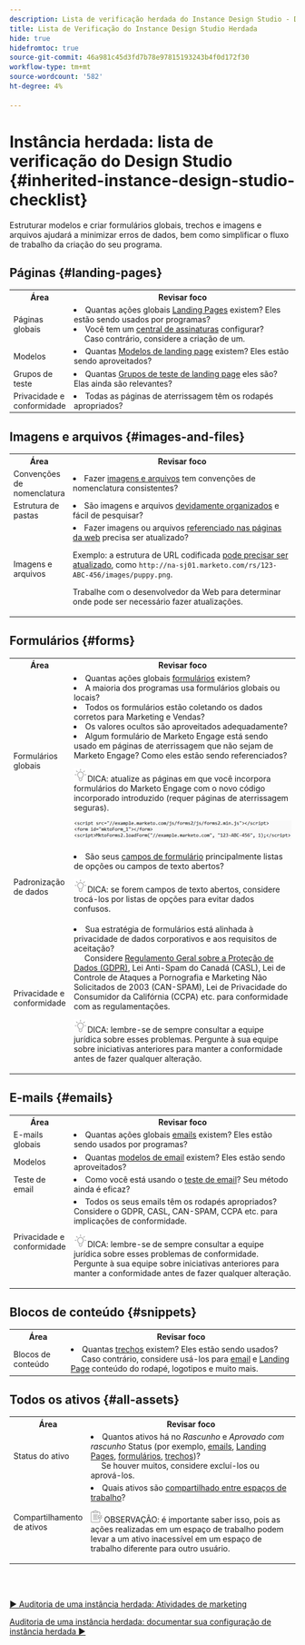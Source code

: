 ```yaml
---
description: Lista de verificação herdada do Instance Design Studio - Documentação do Marketo - Documentação do produto
title: Lista de Verificação do Instance Design Studio Herdada
hide: true
hidefromtoc: true
source-git-commit: 46a981c45d3fd7b78e97815193243b4f0d172f30
workflow-type: tm+mt
source-wordcount: '582'
ht-degree: 4%

---
```


# Instância herdada: lista de verificação do Design Studio {#inherited-instance-design-studio-checklist}

Estruturar modelos e criar formulários globais, trechos e imagens e arquivos ajudará a minimizar erros de dados, bem como simplificar o fluxo de trabalho da criação do seu programa.

## Páginas {#landing-pages}

<table style="table-layout:auto"> 
 <tbody> 
  <tr> 
   <th style="width:20%">Área</th> 
   <th>Revisar foco</th>
  </tr> 
  <tr> 
   <td>Páginas globais</td> 
   <td><li>Quantas ações globais <a href="/help/marketo/product-docs/demand-generation/landing-pages/understanding-landing-pages/understanding-free-form-vs-guided-landing-pages.md" target="_blank">Landing Pages</a> existem? Eles estão sendo usados por programas?</li>
   <li>Você tem um <a href="https://experienceleague.adobe.com/docs/marketo-learn/tutorials/lead-and-data-management/subscription-center-learn.html" target="_blank">central de assinaturas</a> configurar?
   <br/>     Caso contrário, considere a criação de um.</li></td>
  </tr>
  <tr> 
   <td>Modelos</td> 
   <td><li>Quantas <a href="/help/marketo/product-docs/demand-generation/landing-pages/landing-page-templates/edit-a-marketo-landing-page-template.md" target="_blank">Modelos de landing page</a> existem? Eles estão sendo aproveitados?</li></td>
  </tr>
  <tr> 
   <td>Grupos de teste</td> 
   <td><li>Quantas <a href="/help/marketo/product-docs/demand-generation/landing-pages/understanding-landing-pages/landing-page-test-groups.md" target="_blank">Grupos de teste de landing page</a> eles são? Elas ainda são relevantes?</li></td>
  </tr>
   <tr> 
   <td>Privacidade e conformidade</td> 
   <td><li>Todas as páginas de aterrissagem têm os rodapés apropriados?</li></td>
  </tr>
 </tbody> 
</table>

## Imagens e arquivos {#images-and-files}

<table style="table-layout:auto"> 
 <tbody> 
  <tr> 
   <th style="width:20%">Área</th> 
   <th>Revisar foco</th>
  </tr> 
  <tr> 
   <td>Convenções de nomenclatura</td> 
   <td><li>Fazer <a href="/help/marketo/product-docs/demand-generation/images-and-files/add-images-and-files-to-marketo.md" target="_blank">imagens e arquivos</a> tem convenções de nomenclatura consistentes?</li></td>
  </tr>
  <tr> 
   <td>Estrutura de pastas</td> 
   <td><li>São imagens e arquivos <a href="/help/marketo/product-docs/demand-generation/images-and-files/organize-your-images-and-files-using-folders.md" target="_blank">devidamente organizados</a> e fácil de pesquisar?</li></td>
  </tr>
  <tr> 
   <td>Imagens e arquivos</td> 
   <td><li>Fazer imagens ou arquivos <a href="/help/marketo/product-docs/demand-generation/images-and-files/find-the-url-of-an-uploaded-image-or-file.md" target="_blank">referenciado nas páginas da web</a> precisa ser atualizado? 
   <p>Exemplo: a estrutura de URL codificada <a href="https://nation.marketo.com/t5/product-documents/upcoming-changes-to-design-studio-urls/ta-p/306632#_Toc54870361" target="_blank">pode precisar ser atualizado</a>, como <code>http://na-sj01.marketo.com/rs/123-ABC-456/images/puppy.png</code>. 
   <p>Trabalhe com o desenvolvedor da Web para determinar onde pode ser necessário fazer atualizações.</li></td>
  </tr>
 </tbody> 
</table>

## Formulários {#forms}

<table style="table-layout:auto"> 
 <tbody> 
  <tr> 
   <th style="width:20%">Área</th> 
   <th>Revisar foco</th>
  </tr> 
  <tr> 
   <td>Formulários globais</td> 
   <td><li>Quantas ações globais <a href="/help/marketo/product-docs/demand-generation/forms/creating-a-form/create-a-form.md" target="_blank">formulários</a> existem?</li>
<li>A maioria dos programas usa formulários globais ou locais?</li>
<li>Todos os formulários estão coletando os dados corretos para Marketing e Vendas?</li>
<li>Os valores ocultos são aproveitados adequadamente?</li>
<li>Algum formulário de Marketo Engage está sendo usado em páginas de aterrissagem que não sejam de Marketo Engage? Como eles estão sendo referenciados?</li>
<p><img src="assets/tip-icon.png" alt="ícone de dica">DICA: atualize as páginas em que você incorpora formulários do Marketo Engage com o novo código incorporado introduzido (requer páginas de aterrissagem seguras).
<p><a href="/help/marketo/getting-started/inheriting-a-marketo-instance/assets/design-studio-checklist-2.png" target="_blank"><img src="assets/design-studio-checklist-1.png" alt="miniatura de código"></a>
</td>
  </tr>
  <tr> 
   <td>Padronização de dados</td> 
   <td><li>São seus <a href="/help/marketo/product-docs/demand-generation/forms/form-fields/add-a-fieldset-to-a-form.md" target="_blank">campos de formulário</a> principalmente listas de opções ou campos de texto abertos?</li>
<p><img src="assets/tip-icon.png" alt="ícone de dica">DICA: se forem campos de texto abertos, considere trocá-los por listas de opções para evitar dados confusos.</td>
  </tr>
  <tr> 
   <td>Privacidade e conformidade</td> 
   <td><li>Sua estratégia de formulários está alinhada à privacidade de dados corporativos e aos requisitos de aceitação? 
   <br/>     Considere <a href="https://business.adobe.com/resources/ebooks/the-gdpr-and-the-marketer.html" target="_blank">Regulamento Geral sobre a Proteção de Dados (GDPR)</a>, Lei Anti-Spam do Canadá (CASL), Lei de Controle de Ataques a Pornografia e Marketing Não Solicitados de 2003 (CAN-SPAM), Lei de Privacidade do Consumidor da Califórnia (CCPA) etc. para conformidade com as regulamentações.</li>
<p><img src="assets/tip-icon.png" alt="ícone de dica">DICA: lembre-se de sempre consultar a equipe jurídica sobre esses problemas. Pergunte à sua equipe sobre iniciativas anteriores para manter a conformidade antes de fazer qualquer alteração.</td>
  </tr>
 </tbody> 
</table>

## E-mails {#emails}

<table style="table-layout:auto"> 
 <tbody> 
  <tr> 
   <th style="width:20%">Área</th> 
   <th>Revisar foco</th>
  </tr> 
  <tr> 
   <td>E-mails globais</td> 
   <td><li>Quantas ações globais <a href="/help/marketo/product-docs/email-marketing/general/creating-an-email/create-an-email.md" target="_blank">emails</a> existem? Eles estão sendo usados por programas?</li></td>
  </tr>
  <tr> 
   <td>Modelos</td> 
   <td><li>Quantas <a href="/help/marketo/product-docs/email-marketing/general/email-editor-2/create-an-email-template.md" target="_blank">modelos de email</a> existem? Eles estão sendo aproveitados?</li></td>
  </tr>
  <tr> 
   <td>Teste de email</td> 
   <td><li>Como você está usando o <a href="/help/marketo/product-docs/email-marketing/email-programs/email-program-actions/email-test-a-b-test/understanding-email-testing-options.md" target="_blank">teste de email</a>? Seu método ainda é eficaz?</li></td>
  </tr>
  </tr>
  <tr> 
   <td>Privacidade e conformidade</td> 
   <td><li>Todos os seus emails têm os rodapés apropriados? Considere o GDPR, CASL, CAN-SPAM, CCPA etc. para implicações de conformidade.</li>
<p><img src="assets/tip-icon.png" alt="ícone de dica">DICA: lembre-se de sempre consultar a equipe jurídica sobre esses problemas de conformidade. Pergunte à sua equipe sobre iniciativas anteriores para manter a conformidade antes de fazer qualquer alteração.</td>
  </tr>
 </tbody> 
</table>

## Blocos de conteúdo {#snippets}

<table style="table-layout:auto"> 
 <tbody> 
  <tr> 
   <th style="width:20%">Área</th> 
   <th>Revisar foco</th>
  </tr> 
  <tr> 
   <td>Blocos de conteúdo</td> 
   <td><li>Quantas <a href="/help/marketo/product-docs/personalization/segmentation-and-snippets/snippets/create-a-snippet.md" target="_blank">trechos</a> existem? Eles estão sendo usados? 
   <br/>     Caso contrário, considere usá-los para <a href="/help/marketo/product-docs/email-marketing/general/functions-in-the-editor/add-a-snippet-to-an-email.md" target="_blank">email</a> e <a href="/help/marketo/product-docs/demand-generation/landing-pages/personalizing-landing-pages/add-a-snippet-to-a-landing-page.md" target="_blank">Landing Page</a> conteúdo do rodapé, logotipos e muito mais.</li></td>
  </tr>
 </tbody> 
</table>

## Todos os ativos {#all-assets}

<table style="table-layout:auto"> 
 <tbody> 
  <tr> 
   <th style="width:20%">Área</th> 
   <th>Revisar foco</th>
  </tr> 
  <tr> 
   <td>Status do ativo</td> 
   <td><li>Quantos ativos há no <i>Rascunho</i> e <i>Aprovado com rascunho</i> Status (por exemplo, <a href="/help/marketo/product-docs/email-marketing/general/creating-an-email/approve-an-email.md" target="_blank">emails</a>, <a href="/help/marketo/product-docs/demand-generation/landing-pages/understanding-landing-pages/approve-unapprove-or-delete-a-landing-page.md#approve-a-landing-page" target="_blank">Landing Pages</a>, <a href="/help/marketo/product-docs/demand-generation/forms/creating-a-form/approve-a-form.md" target="_blank">formulários</a>, <a href="/help/marketo/product-docs/personalization/segmentation-and-snippets/snippets/approve-a-snippet.md" target="_blank">trechos</a>)?
   <br/>     Se houver muitos, considere excluí-los ou aprová-los.</li></td>
  </tr>
  <tr> 
   <td>Compartilhamento de ativos</td> 
   <td><li>Quais ativos são <a href="/help/marketo/product-docs/administration/workspaces-and-person-partitions/understanding-workspaces-and-person-partitions.md#sharing-across-workspaces" target="_blank">compartilhado entre espaços de trabalho</a>?</li>
   <p><img src="assets/note-icon.png" alt="ícone de nota"> OBSERVAÇÃO: é importante saber isso, pois as ações realizadas em um espaço de trabalho podem levar a um ativo inacessível em um espaço de trabalho diferente para outro usuário.</td>
  </tr>
 </tbody> 
</table>

<br> 

[► Auditoria de uma instância herdada: Atividades de marketing](/help/marketo/getting-started/inheriting-a-marketo-instance/marketing-activities-checklist.md)

[Auditoria de uma instância herdada: documentar sua configuração de instância herdada ►](/help/marketo/getting-started/inheriting-a-marketo-instance/document-your-setup.md)
